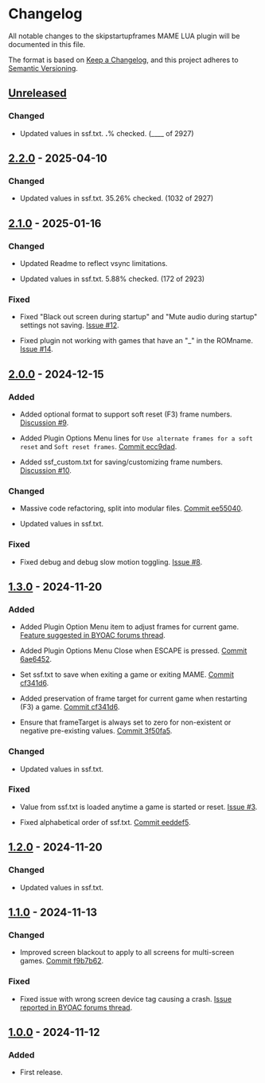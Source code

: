 # Changelog

All notable changes to the skipstartupframes MAME LUA plugin will be documented in this file.

The format is based on [Keep a Changelog](https://keepachangelog.com/en/1.1.0/),
and this project adheres to [Semantic Versioning](https://semver.org/spec/v2.0.0.html).
<!--
The SSF plugin adheres to Semantic Versioning, right?
-->

<!--
Markdown info:

Reference issues and pull requests - Bring up a list of suggested issues and pull requests within the repository by typing #.
Type the issue or pull request number or title to filter the list, and then press either tab or enter to complete the highlighted result.

Ignore Markdown formatting - Put a \ before the markdown character.
-->

<!--
Does Github generate auto-linked issue and pull request numbers on related key entries below when editing this file?
If so, how is that done?
- Can I do it from my forked repo?
- Can you do it in the develop branch?
If not, it is possible to manually link to the issue, commit, or pull request.
- Type # in a comment box, select the desired item, change to preview, copy/paste the link code into CHANGELOG.md.
-->

<!--
*******************************************************************************************************************
*******************************************************************************************************************
For entries that have a Discussion/Issue/BYOAC thread report, do we want to list both that and the commit/pull #?
*******************************************************************************************************************
*******************************************************************************************************************
-->

<!--
Types of changes:
- "Added" for new features.
- "Changed" for changes in existing functionality.
- "Deprecated" for soon-to-be removed features.
- "Removed" for now removed features.
- "Fixed" for any bug fixes.
- "Security" in case of vulnerabilities. 
-->


## [Unreleased]

### Changed

- Updated values in ssf.txt. __.__% checked. (____ of 2927)
<!--
I assume there's no need to link to the pulls or commits for these repetitive ssf.txt update entries.
If anyone wants to see what changed, the compare page is currently linked to the version number here and on the Github release page.
-->

## [2.2.0] - 2025-04-10

### Changed

- Updated values in ssf.txt. 35.26% checked. (1032 of 2927)

## [2.1.0] - 2025-01-16

### Changed

- Updated Readme to reflect vsync limitations.
<!--
Important enough to include?
-->

- Updated values in ssf.txt. 5.88% checked. (172 of 2923)

### Fixed 

- Fixed "Black out screen during startup" and "Mute audio during startup" settings not saving. [Issue #12](https://github.com/Jakobud/skipstartupframes/issues/12).

- Fixed plugin not working with games that have an "_" in the ROMname. [Issue #14](https://github.com/Jakobud/skipstartupframes/issues/14).

## [2.0.0] - 2024-12-15

### Added

- Added optional format to support soft reset (F3) frame numbers. [Discussion #9](https://github.com/Jakobud/skipstartupframes/discussions/9).
<!--
Clarify entry?
Commit/pull #?
-->

- Added Plugin Options Menu lines for `Use alternate frames for a soft reset` and `Soft reset frames`. [Commit ecc9dad](https://github.com/Jakobud/skipstartupframes/commit/ecc9dad7519e5e0d361639a2ac53495132a9256f).
<!--
Clarify entry?
Commit/pull #?
-->

- Added ssf_custom.txt for saving/customizing frame numbers. [Discussion #10](https://github.com/Jakobud/skipstartupframes/discussions/10).
<!--
Clarify entry?
Commit/pull #?
-->

### Changed

- Massive code refactoring, split into modular files. [Commit ee55040](https://github.com/Jakobud/skipstartupframes/commit/ee55040c1d171145b83f443fe9993a28982a4c8b).

- Updated values in ssf.txt.

### Fixed 

- Fixed debug and debug slow motion toggling. [Issue #8](https://github.com/Jakobud/skipstartupframes/issues/8).

## [1.3.0] - 2024-11-20

### Added

- Added Plugin Option Menu item to adjust frames for current game. [Feature suggested in BYOAC forums thread](https://forum.arcadecontrols.com/index.php/topic,169017.msg1775271.html#msg1775271).

- Added Plugin Options Menu Close when ESCAPE is pressed. [Commit 6ae6452](https://github.com/Jakobud/skipstartupframes/commit/6ae64521b8bd34ad3834f533f587e6e179360c81).

- Set ssf.txt to save when exiting a game or exiting MAME. [Commit cf341d6](https://github.com/Jakobud/skipstartupframes/commit/cf341d6dce55d833542c802e82656a85e83431bb).
<!--
Clarify entry?
Commit/pull #?
-->

- Added preservation of frame target for current game when restarting (F3) a game. [Commit cf341d6](https://github.com/Jakobud/skipstartupframes/commit/cf341d6dce55d833542c802e82656a85e83431bb).
<!--
Clarify entry?
Commit/pull #?
-->

- Ensure that frameTarget is always set to zero for non-existent or negative pre-existing values. [Commit 3f50fa5](https://github.com/Jakobud/skipstartupframes/commit/3f50fa50592dcd6cdcb00d5fd40e75a1f5cccd05).
<!--
Important enough to include?
Clarify entry?
-->

### Changed

- Updated values in ssf.txt.

### Fixed

- Value from ssf.txt is loaded anytime a game is started or reset. [Issue #3](https://github.com/Jakobud/skipstartupframes/issues/3).

- Fixed alphabetical order of ssf.txt. [Commit eeddef5](https://github.com/Jakobud/skipstartupframes/commit/eeddef510d2664427369df1a45b7e51db524395f).

## [1.2.0] - 2024-11-20

### Changed

- Updated values in ssf.txt.

## [1.1.0] - 2024-11-13

### Changed

- Improved screen blackout to apply to all screens for multi-screen games. [Commit f9b7b62](https://github.com/Jakobud/skipstartupframes/commit/f9b7b623d5883190c5487305bd0ccb10a0d4dbe2).

### Fixed

- Fixed issue with wrong screen device tag causing a crash. [Issue reported in BYOAC forums thread](https://forum.arcadecontrols.com/index.php/topic,169017.msg1775223.html#msg1775223).

## [1.0.0] - 2024-11-12

### Added

- First release.

[unreleased]: https://github.com/Jakobud/skipstartupframes/compare/v2.2.0...HEAD
<!--
Change unreleased link to point to Develop branch instead of Main?  https://github.com/Jakobud/skipstartupframes/compare/v2.2.0...develop
-->
[2.2.0]: https://github.com/Jakobud/skipstartupframes/compare/v2.1.0...v2.2.0
[2.1.0]: https://github.com/Jakobud/skipstartupframes/compare/v2.0.0...v2.1.0
[2.0.0]: https://github.com/Jakobud/skipstartupframes/compare/v1.3.0...v2.0.0
[1.3.0]: https://github.com/Jakobud/skipstartupframes/compare/v1.2.0...v1.3.0
[1.2.0]: https://github.com/Jakobud/skipstartupframes/compare/v1.1.0...v1.2.0
[1.1.0]: https://github.com/Jakobud/skipstartupframes/compare/v1.0.0...v1.1.0
<!--
Change links for 1.1.0 thru 2.2.0 to the release page like 1.0.0 below?  The release pages have the compare link.
-->
[1.0.0]: https://github.com/Jakobud/skipstartupframes/releases/tag/v1.0.0
